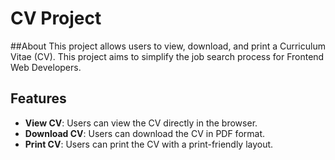 # CV Project

##About
This project allows users to view, download, and print a Curriculum Vitae (CV).
This project aims to simplify the job search process for Frontend Web Developers.

## Features

- **View CV**: Users can view the CV directly in the browser.
- **Download CV**: Users can download the CV in PDF format.
- **Print CV**: Users can print the CV with a print-friendly layout.
